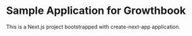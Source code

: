 # Sample Application for Growthbook

This is a Next.js project bootstrapped with create-next-app application.
